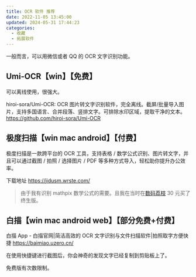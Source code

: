 ```yaml
---
title: OCR 软件 推荐
date: 2022-11-05 13:45:00
updated: 2024-05-31 17:44:23
categories:
  - 收藏
  - 拓展软件
---
```


一般而言，可以用微信或者 QQ 的 OCR 文字识别功能。

## Umi-OCR【win】【免费】

可以离线使用，很强大。

hiroi-sora/Umi-OCR: OCR 图片转文字识别软件，完全离线。截屏/批量导入图片，支持多国语言、合并段落、竖排文字。可排除水印区域，提取干净的文本。
<https://github.com/hiroi-sora/Umi-OCR>

## 极度扫描【win mac android】【付费】

极度扫描是一款跨平台的 OCR 工具，支持表格 / 数学公式识别、图片转文字，并且可以通过截图 / 拍照 / 选择图片 / PDF 等多种方式导入，轻松助你提升办公效率。

下载地址
<https://jidusm.wrste.com/>

> 由于我有识别 mathpix 数学公式的需要。且我在当时在[数码荔枝](https://store.lizhi.io/) 30 元买了终生版。

## 白描【win mac android web】【部分免费+付费】

白描 App - 白描官网|简洁高效的 OCR 文字识别与文件扫描软件|拍照取字方便快捷
<https://baimiao.uzero.cn/>

在使用快捷键进行截图后，你会神奇的发现文字已经复制到剪贴板上了。

免费版有次数限制。
